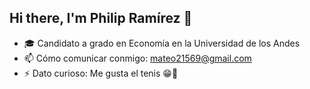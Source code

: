 ## Hi there, I'm Philip Ramírez 👋

- 🎓 Candidato a grado en Economía en la Universidad de los Andes
- 📫 Cómo comunicar conmigo: mateo21569@gmail.com
- ⚡ Dato curioso: Me gusta el tenis 😁🎾

<!--
**philipramirezp/philipramirezp** is a ✨ _special_ ✨ repository because its `README.md` (this file) appears on your GitHub profile.

Here are some ideas to get you started:

- 🔭 I’m currently working on ...
- 🌱 I’m currently learning ...
- 👯 I’m looking to collaborate on ...
- 🤔 I’m looking for help with ...
- 💬 Ask me about ...
- 📫 How to reach me: ...
- 😄 Pronouns: ...
- ⚡ Fun fact: ...
-->
